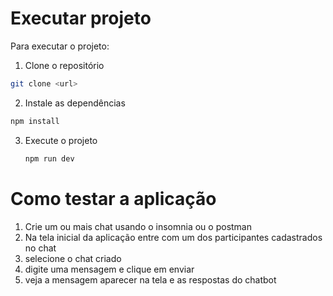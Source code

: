 # Executar projeto

Para executar o projeto:

1. Clone o repositório
  ```bash
  git clone <url>
  ```
2. Instale as dependências 
  ```bash	
  npm install
  ```
3. Execute o projeto
   ```bash
   npm run dev
   ```

# Como testar a aplicação

1. Crie um ou mais chat usando o insomnia ou o postman
2. Na tela inicial da aplicação entre com um dos participantes cadastrados no chat
3. selecione o chat criado
4. digite uma mensagem e clique em enviar
5. veja a mensagem aparecer na tela e as respostas do chatbot